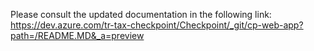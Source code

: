 Please consult the updated documentation in the following link: https://dev.azure.com/tr-tax-checkpoint/Checkpoint/_git/cp-web-app?path=/README.MD&_a=preview